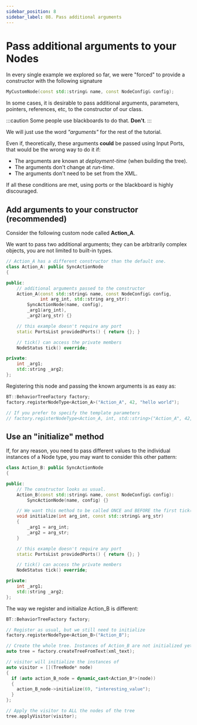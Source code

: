 ```yaml
---
sidebar_position: 8
sidebar_label: 08. Pass additional arguments
---
```


# Pass additional arguments to your Nodes

In every single example we explored so far, we were "forced" to provide a
constructor with the following signature

``` cpp
MyCustomNode(const std::string& name, const NodeConfig& config);

```

In some cases, it is desirable to pass 
additional arguments, parameters, pointers, references, etc,
to the constructor of our class.

:::caution
Some people use blackboards to do that. **Don't**.
:::

We will just use the word _"arguments"_ for the rest of the tutorial.

Even if, theoretically, these arguments **could** be passed using Input Ports,
that would be the wrong way to do it if:

- The arguments are known at _deployment-time_ (when building the tree).
- The arguments don't change at _run-time_.
- The arguments don't need to be set from the XML.

If all these conditions are met, using ports or the blackboard is highly discouraged.

## Add arguments to your constructor (recommended)

Consider the following custom node called **Action_A**.

We want to pass two additional arguments; they can be arbitrarily complex objects,
you are not limited to built-in types.

``` cpp
// Action_A has a different constructor than the default one.
class Action_A: public SyncActionNode
{

public:
    // additional arguments passed to the constructor
    Action_A(const std::string& name, const NodeConfig& config,
             int arg_int, std::string arg_str):
        SyncActionNode(name, config),
        _arg1(arg_int),
        _arg2(arg_str) {}

    // this example doesn't require any port
    static PortsList providedPorts() { return {}; }

    // tick() can access the private members
    NodeStatus tick() override;

private:
    int _arg1;
    std::string _arg2;
};
```

Registering this node and passing the known arguments is as easy as:

``` cpp
BT::BehaviorTreeFactory factory;
factory.registerNodeType<Action_A>("Action_A", 42, "hello world");

// If you prefer to specify the template parameters
// factory.registerNodeType<Action_A, int, std::string>("Action_A", 42, "hello world");
```

## Use an "initialize" method

If, for any reason, you need to pass different values to the
individual instances of a Node type, you may want to consider this other pattern:


``` cpp
class Action_B: public SyncActionNode
{

public:
    // The constructor looks as usual.
    Action_B(const std::string& name, const NodeConfig& config):
        SyncActionNode(name, config) {}

    // We want this method to be called ONCE and BEFORE the first tick()
    void initialize(int arg_int, const std::string& arg_str)
    {
        _arg1 = arg_int;
        _arg2 = arg_str;
    }

    // this example doesn't require any port
    static PortsList providedPorts() { return {}; }

    // tick() can access the private members
    NodeStatus tick() override;

private:
    int _arg1;
    std::string _arg2;
};
```

The way we register and initialize Action_B is different:

``` cpp
BT::BehaviorTreeFactory factory;

// Register as usual, but we still need to initialize
factory.registerNodeType<Action_B>("Action_B");

// Create the whole tree. Instances of Action_B are not initialized yet
auto tree = factory.createTreeFromText(xml_text);

// visitor will initialize the instances of 
auto visitor = [](TreeNode* node)
{
  if (auto action_B_node = dynamic_cast<Action_B*>(node))
  {
    action_B_node->initialize(69, "interesting_value");
  }
};

// Apply the visitor to ALL the nodes of the tree
tree.applyVisitor(visitor);
```
